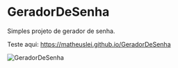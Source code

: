 # GeradorDeSenha
Simples projeto de gerador de senha. 

Teste aqui: https://matheuslei.github.io/GeradorDeSenha

![GeradorDeSenha](https://user-images.githubusercontent.com/65515537/176733412-2998d82a-f0b3-4412-a243-483401eff0b7.gif)
